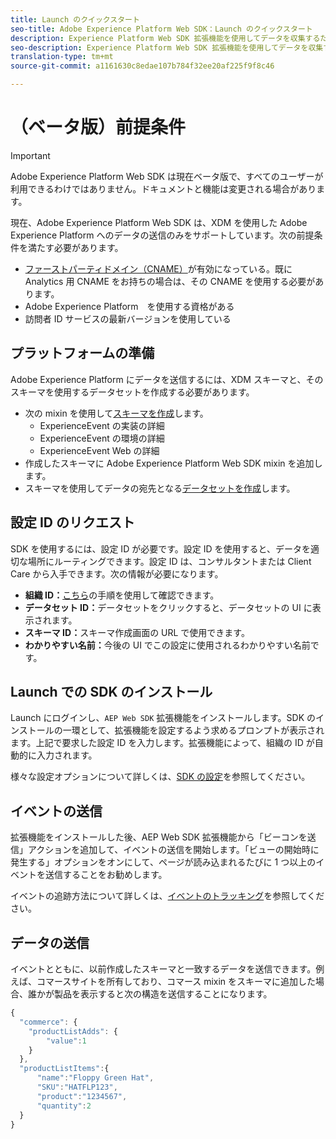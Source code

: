 ```yaml
---
title: Launch のクイックスタート
seo-title: Adobe Experience Platform Web SDK：Launch のクイックスタート
description: Experience Platform Web SDK 拡張機能を使用してデータを収集するためのクイックスタートガイド
seo-description: Experience Platform Web SDK 拡張機能を使用してデータを収集するためのクイックスタートガイド
translation-type: tm+mt
source-git-commit: a1161630c8edae107b784f32ee20af225f9f8c46

---
```



# （ベータ版）前提条件

>[!IMPORTANT]
>
>Adobe Experience Platform Web SDK は現在ベータ版で、すべてのユーザーが利用できるわけではありません。ドキュメントと機能は変更される場合があります。

現在、Adobe Experience Platform Web SDK は、XDM を使用した Adobe Experience Platform へのデータの送信のみをサポートしています。次の前提条件を満たす必要があります。

- [ファーストパーティドメイン（CNAME）](https://docs.adobe.com/content/help/ja-JP/core-services/interface/ec-cookies/cookies-first-party.html)が有効になっている。既に Analytics 用 CNAME をお持ちの場合は、その CNAME を使用する必要があります。
- Adobe Experience Platform　を使用する資格がある
- 訪問者 ID サービスの最新バージョンを使用している

## プラットフォームの準備

Adobe Experience Platform にデータを送信するには、XDM スキーマと、そのスキーマを使用するデータセットを作成する必要があります。

- 次の mixin を使用して[スキーマを作成](../../xdm/tutorials/create-schema-ui.md)します。
   - ExperienceEvent の実装の詳細
   - ExperienceEvent の環境の詳細
   - ExperienceEvent Web の詳細
- 作成したスキーマに Adobe Experience Platform Web SDK mixin を追加します。
- スキーマを使用してデータの宛先となる[データセットを作成](https://platform.adobe.com/dataset/overview)します。

## 設定 ID のリクエスト

SDK を使用するには、設定 ID が必要です。設定 ID を使用すると、データを適切な場所にルーティングできます。設定 ID は、コンサルタントまたは Client Care から入手できます。次の情報が必要になります。

- **組織 ID：**[こちら](https://docs.adobe.com/content/help/ja-JP/core-services/interface/manage-users-and-products/organizations.html)の手順を使用して確認できます。
- **データセット ID：**&#x200B;データセットをクリックすると、データセットの UI に表示されます。
- **スキーマ ID：**&#x200B;スキーマ作成画面の URL で使用できます。
- **わかりやすい名前：**&#x200B;今後の UI でこの設定に使用されるわかりやすい名前です。

## Launch での SDK のインストール

Launch にログインし、`AEP Web SDK` 拡張機能をインストールします。SDK のインストールの一環として、拡張機能を設定するよう求めるプロンプトが表示されます。上記で要求した設定 ID を入力します。拡張機能によって、組織の ID が自動的に入力されます。

様々な設定オプションについて詳しくは、[SDK の設定](../fundamentals/configuring-the-sdk.md)を参照してください。

## イベントの送信

拡張機能をインストールした後、AEP Web SDK 拡張機能から「ビーコンを送信」アクションを追加して、イベントの送信を開始します。「ビューの開始時に発生する」オプションをオンにして、ページが読み込まれるたびに 1 つ以上のイベントを送信することをお勧めします。

イベントの追跡方法について詳しくは、[イベントのトラッキング](../fundamentals/tracking-events.md)を参照してください。

## データの送信

イベントとともに、以前作成したスキーマと一致するデータを送信できます。例えば、コマースサイトを所有しており、コマース mixin をスキーマに追加した場合、誰かが製品を表示すると次の構造を送信することになります。

```javascript
{
  "commerce": {
    "productListAdds": {
        "value":1
    }
  },
  "productListItems":{
      "name":"Floppy Green Hat",
      "SKU":"HATFLP123",
      "product":"1234567",
      "quantity":2
  }
}
```
